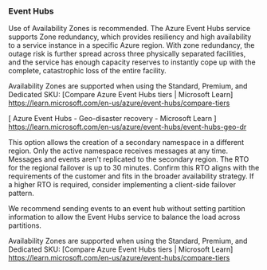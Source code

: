 ### Event Hubs
Use of Availability Zones is recommended. The Azure Event Hubs service supports Zone redundancy, which provides resiliency and high availability to a service instance in a specific Azure region. With zone redundancy, the outage risk is further spread across three physically separated facilities, and the service has enough capacity reserves to instantly cope up with the complete, catastrophic loss of the entire facility. 

Availability Zones are supported when using the Standard, Premium, and Dedicated SKU: [Compare Azure Event Hubs tiers | Microsoft Learn] https://learn.microsoft.com/en-us/azure/event-hubs/compare-tiers

[ Azure Event Hubs - Geo-disaster recovery - Microsoft Learn ] https://learn.microsoft.com/en-us/azure/event-hubs/event-hubs-geo-dr

This option allows the creation of a secondary namespace in a different region. Only the active namespace receives messages at any time. Messages and events aren't replicated to the secondary region. The RTO for the regional failover is up to 30 minutes. Confirm this RTO aligns with the requirements of the customer and fits in the broader availability strategy. If a higher RTO is required, consider implementing a client-side failover pattern.

We recommend sending events to an event hub without setting partition information to allow the Event Hubs service to balance the load across partitions.

Availability Zones are supported when using the Standard, Premium, and Dedicated SKU: [Compare Azure Event Hubs tiers | Microsoft Learn] https://learn.microsoft.com/en-us/azure/event-hubs/compare-tiers
